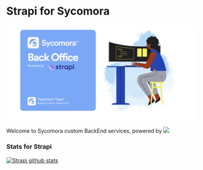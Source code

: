 # Strapi for Sycomora

<p align="center"><img src="https://github.com/sycomora/web-strapi/blob/main/Sycomora%20Back%20Office.png"></p>
Welcome to Sycomora custom BackEnd services, powered by <img src="https://img.shields.io/badge/strapi-%232E7EEA.svg?style=for-the-badge&logo=strapi&logoColor=white">

### Stats for Strapi
<a href="https://github.com/mzmznasipadang/strapi"><img align="center" src="https://github-readme-stats.vercel.app/api?username=mzmznasipadang&repo=strapi&show_icons=true&include_all_commits=true&theme=algolia&hide_border=true" alt="Strapi github stats" /></a>

